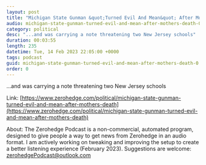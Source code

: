 ```yaml
---
layout: post
title: "Michigan State Gunman &quot;Turned Evil And Mean&quot; After Mother's Death"
audio: michigan-state-gunman-turned-evil-and-mean-after-mothers-death-0
category: political
desc: "...and was carrying a note threatening two New Jersey schools"
duration: 00:03:55
length: 235
datetime: Tue, 14 Feb 2023 22:05:00 +0000
tags: podcast
guid: michigan-state-gunman-turned-evil-and-mean-after-mothers-death-0
order: 0
---
```

...and was carrying a note threatening two New Jersey schools

Link: [https://www.zerohedge.com/political/michigan-state-gunman-turned-evil-and-mean-after-mothers-death](https://www.zerohedge.com/political/michigan-state-gunman-turned-evil-and-mean-after-mothers-death)

About: The Zerohedge Podcast is a non-commercial, automated program, designed to give people a way to get news from Zerohedge in an audio format.  I am actively working on tweaking and improving the setup to create a better listening experience (February 2023).  Suggestions are welcome: [zerohedgePodcast@outlook.com](mailto:zerohedgePodcast@outlook.com)